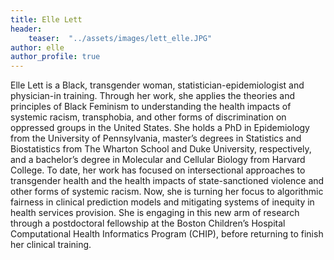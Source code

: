 ```yaml
---
title: Elle Lett
header: 
    teaser:  "../assets/images/lett_elle.JPG"
author: elle
author_profile: true
---
```


Elle Lett is a Black, transgender woman, statistician-epidemiologist and physician-in training. 
Through her work, she applies the theories and principles of Black Feminism to understanding the health impacts of systemic racism, transphobia, and other forms of discrimination on oppressed groups in the United States. 
She holds a PhD in Epidemiology from the University of Pennsylvania, master’s degrees in Statistics and Biostatistics from The Wharton School and Duke University, respectively, and a bachelor’s degree in Molecular and Cellular Biology from Harvard College. 
To date, her work has focused on intersectional approaches to transgender health and the health impacts of state-sanctioned violence and other forms of systemic racism. 
Now, she is turning her focus to algorithmic fairness in clinical prediction models and mitigating systems of inequity in health services provision. 
She is engaging in this new arm of research through a postdoctoral fellowship at the Boston Children’s Hospital  Computational Health Informatics Program (CHIP), before returning to finish her clinical training.
